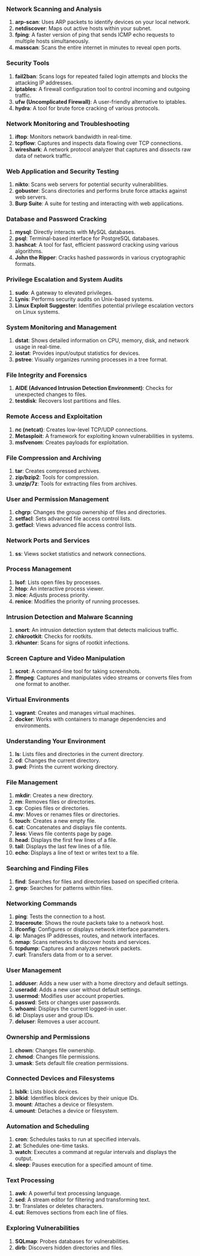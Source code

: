 ### **Network Scanning and Analysis**
1. **arp-scan**: Uses ARP packets to identify devices on your local network.
2. **netdiscover**: Maps out active hosts within your subnet.
3. **fping**: A faster version of ping that sends ICMP echo requests to multiple hosts simultaneously.
4. **masscan**: Scans the entire internet in minutes to reveal open ports.

### **Security Tools**
1. **fail2ban**: Scans logs for repeated failed login attempts and blocks the attacking IP addresses.
2. **iptables**: A firewall configuration tool to control incoming and outgoing traffic.
3. **ufw (Uncomplicated Firewall)**: A user-friendly alternative to iptables.
4. **hydra**: A tool for brute force cracking of various protocols.

### **Network Monitoring and Troubleshooting**
1. **iftop**: Monitors network bandwidth in real-time.
2. **tcpflow**: Captures and inspects data flowing over TCP connections.
3. **wireshark**: A network protocol analyzer that captures and dissects raw data of network traffic.

### **Web Application and Security Testing**
1. **nikto**: Scans web servers for potential security vulnerabilities.
2. **gobuster**: Scans directories and performs brute force attacks against web servers.
3. **Burp Suite**: A suite for testing and interacting with web applications.

### **Database and Password Cracking**
1. **mysql**: Directly interacts with MySQL databases.
2. **psql**: Terminal-based interface for PostgreSQL databases.
3. **hashcat**: A tool for fast, efficient password cracking using various algorithms.
4. **John the Ripper**: Cracks hashed passwords in various cryptographic formats.

### **Privilege Escalation and System Audits**
1. **sudo**: A gateway to elevated privileges.
2. **Lynis**: Performs security audits on Unix-based systems.
3. **Linux Exploit Suggester**: Identifies potential privilege escalation vectors on Linux systems.

### **System Monitoring and Management**
1. **dstat**: Shows detailed information on CPU, memory, disk, and network usage in real-time.
2. **iostat**: Provides input/output statistics for devices.
3. **pstree**: Visually organizes running processes in a tree format.

### **File Integrity and Forensics**
1. **AIDE (Advanced Intrusion Detection Environment)**: Checks for unexpected changes to files.
2. **testdisk**: Recovers lost partitions and files.

### **Remote Access and Exploitation**
1. **nc (netcat)**: Creates low-level TCP/UDP connections.
2. **Metasploit**: A framework for exploiting known vulnerabilities in systems.
3. **msfvenom**: Creates payloads for exploitation.

### **File Compression and Archiving**
1. **tar**: Creates compressed archives.
2. **zip/bzip2**: Tools for compression.
3. **unzip/7z**: Tools for extracting files from archives.

### **User and Permission Management**
1. **chgrp**: Changes the group ownership of files and directories.
2. **setfacl**: Sets advanced file access control lists.
3. **getfacl**: Views advanced file access control lists.

### **Network Ports and Services**
1. **ss**: Views socket statistics and network connections.

### **Process Management**
1. **lsof**: Lists open files by processes.
2. **htop**: An interactive process viewer.
3. **nice**: Adjusts process priority.
4. **renice**: Modifies the priority of running processes.

### **Intrusion Detection and Malware Scanning**
1. **snort**: An intrusion detection system that detects malicious traffic.
2. **chkrootkit**: Checks for rootkits.
3. **rkhunter**: Scans for signs of rootkit infections.

### **Screen Capture and Video Manipulation**
1. **scrot**: A command-line tool for taking screenshots.
2. **ffmpeg**: Captures and manipulates video streams or converts files from one format to another.

### **Virtual Environments**
1. **vagrant**: Creates and manages virtual machines.
2. **docker**: Works with containers to manage dependencies and environments.

### **Understanding Your Environment**
1. **ls**: Lists files and directories in the current directory.
2. **cd**: Changes the current directory.
3. **pwd**: Prints the current working directory.

### **File Management**
1. **mkdir**: Creates a new directory.
2. **rm**: Removes files or directories.
3. **cp**: Copies files or directories.
4. **mv**: Moves or renames files or directories.
5. **touch**: Creates a new empty file.
6. **cat**: Concatenates and displays file contents.
7. **less**: Views file contents page by page.
8. **head**: Displays the first few lines of a file.
9. **tail**: Displays the last few lines of a file.
10. **echo**: Displays a line of text or writes text to a file.

### **Searching and Finding Files**
1. **find**: Searches for files and directories based on specified criteria.
2. **grep**: Searches for patterns within files.

### **Networking Commands**
1. **ping**: Tests the connection to a host.
2. **traceroute**: Shows the route packets take to a network host.
3. **ifconfig**: Configures or displays network interface parameters.
4. **ip**: Manages IP addresses, routes, and network interfaces.
5. **nmap**: Scans networks to discover hosts and services.
6. **tcpdump**: Captures and analyzes network packets.
7. **curl**: Transfers data from or to a server.

### **User Management**
1. **adduser**: Adds a new user with a home directory and default settings.
2. **useradd**: Adds a new user without default settings.
3. **usermod**: Modifies user account properties.
4. **passwd**: Sets or changes user passwords.
5. **whoami**: Displays the current logged-in user.
6. **id**: Displays user and group IDs.
7. **deluser**: Removes a user account.

### **Ownership and Permissions**
1. **chown**: Changes file ownership.
2. **chmod**: Changes file permissions.
3. **umask**: Sets default file creation permissions.

### **Connected Devices and Filesystems**
1. **lsblk**: Lists block devices.
2. **blkid**: Identifies block devices by their unique IDs.
3. **mount**: Attaches a device or filesystem.
4. **umount**: Detaches a device or filesystem.

### **Automation and Scheduling**
1. **cron**: Schedules tasks to run at specified intervals.
2. **at**: Schedules one-time tasks.
3. **watch**: Executes a command at regular intervals and displays the output.
4. **sleep**: Pauses execution for a specified amount of time.

### **Text Processing**
1. **awk**: A powerful text processing language.
2. **sed**: A stream editor for filtering and transforming text.
3. **tr**: Translates or deletes characters.
4. **cut**: Removes sections from each line of files.

### **Exploring Vulnerabilities**
1. **SQLmap**: Probes databases for vulnerabilities.
2. **dirb**: Discovers hidden directories and files.
